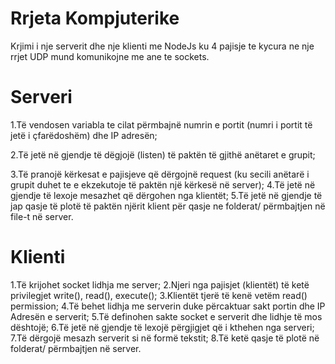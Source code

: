 # Rrjeta Kompjuterike

Krjimi i nje serverit dhe nje klienti me NodeJs ku 4 pajisje te kycura ne nje rrjet UDP mund komunikojne me ane te sockets.

# Serveri
1.Të vendosen variabla te cilat përmbajnë numrin e portit (numri i portit të jetë i çfarëdoshëm) dhe IP adresën;

2.Të jetë në gjendje të dëgjojë (listen) të paktën të gjithë anëtaret e grupit;

3.Të pranojë kërkesat e pajisjeve që dërgojnë request (ku secili anëtarë i grupit duhet te e ekzekutoje të paktën një kërkesë në server);
4.Të jetë në gjendje të lexoje mesazhet që dërgohen nga klientët;
5.Të jetë në gjendje të jap qasje të plotë të paktën njërit klient për qasje ne folderat/ përmbajtjen në file-t në server.

# Klienti
1.Të krijohet socket lidhja me server;
2.Njeri nga pajisjet (klientët) të ketë privilegjet write(), read(), execute();
3.Klientët tjerë të kenë vetëm read() permission;
4.Të behet lidhja me serverin duke përcaktuar sakt portin dhe IP Adresën e serverit;
5.Të definohen sakte socket e serverit dhe lidhje të mos dështojë;
6.Të jetë në gjendje të lexojë përgjigjet që i kthehen nga serveri;
7.Të dërgojë mesazh serverit si në formë tekstit;
8.Të ketë qasje të plotë në folderat/ përmbajtjen në server.
